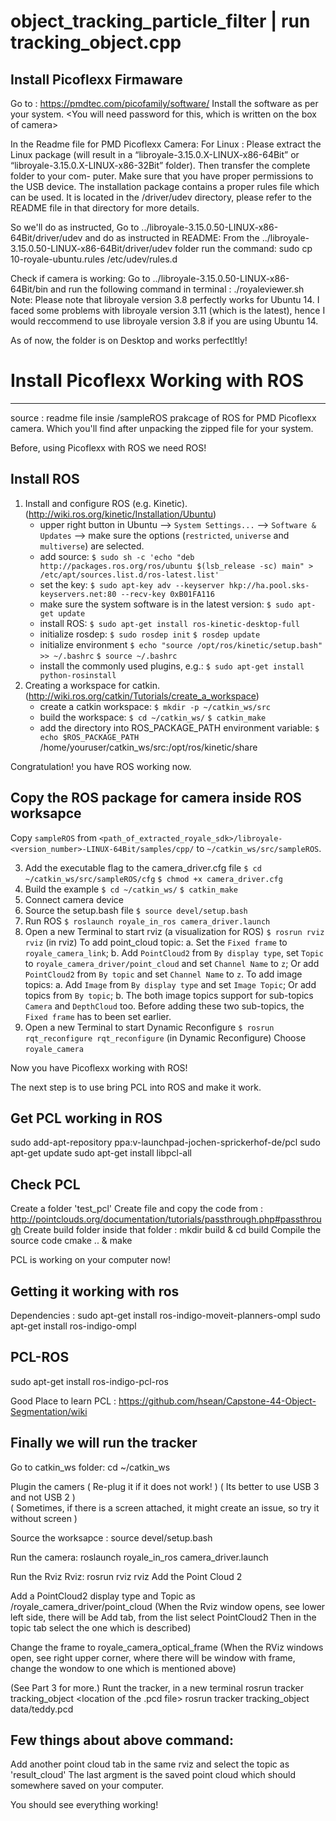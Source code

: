 # object_tracking_particle_filter | run tracking_object.cpp
Install Picoflexx Firmaware
---------------------------
Go to : https://pmdtec.com/picofamily/software/
Install the software as per your system.
<You will need password for this, which is written on the box of camera>

In the Readme file for PMD Picoflexx Camera:
For Linux : Please extract the Linux package (will result in a “libroyale-3.15.0.X-LINUX-x86-64Bit” or
“libroyale-3.15.0.X-LINUX-x86-32Bit” folder). Then transfer the complete folder to your com-
puter.
Make sure that you have proper permissions to the USB device. The installation package
contains a proper rules file which can be used. It is located in the /driver/udev directory,
please refer to the README file in that directory for more details.

So we'll do as instructed,
Go to ../libroyale-3.15.0.50-LINUX-x86-64Bit/driver/udev and do as instructed in README:
From the ../libroyale-3.15.0.50-LINUX-x86-64Bit/driver/udev folder run the command: sudo cp 10-royale-ubuntu.rules /etc/udev/rules.d

Check if camera is working:
Go to ../libroyale-3.15.0.50-LINUX-x86-64Bit/bin and run the following command in terminal : ./royaleviewer.sh
Note: Please note that libroyale version 3.8 perfectly works for Ubuntu 14. I faced some problems with libroyale version 3.11
(which is the latest), hence I would reccommend to use libroyale version 3.8 if you are using Ubuntu 14.

As of now, the folder is on Desktop and works perfectltly!

# Install Picoflexx Working with ROS
------------------------------------
source : readme file insie /sampleROS prakcage of ROS for PMD Picoflexx camera.
Which you'll find after unpacking the zipped file for your system. 

Before, using Picoflexx with ROS we need ROS!

Install ROS
------------
1. Install and configure ROS (e.g. Kinetic). (http://wiki.ros.org/kinetic/Installation/Ubuntu)
   - upper right button in Ubuntu --> `System Settings...` --> `Software & Updates` --> make sure the options
     (`restricted`, `universe` and `multiverse`) are selected.
   - add source:
	`$ sudo sh -c 'echo "deb http://packages.ros.org/ros/ubuntu $(lsb_release -sc) main" > /etc/apt/sources.list.d/ros-latest.list'`
   - set the key:
	`$ sudo apt-key adv --keyserver hkp://ha.pool.sks-keyservers.net:80 --recv-key 0xB01FA116`
   - make sure the system software is in the latest version:
	`$ sudo apt-get update`
   - install ROS:
	`$ sudo apt-get install ros-kinetic-desktop-full`
   - initialize rosdep:
	`$ sudo rosdep init`
	`$ rosdep update`
   - initialize environment
	`$ echo "source /opt/ros/kinetic/setup.bash" >> ~/.bashrc`
	`$ source ~/.bashrc`
   - install the commonly used plugins, e.g.:
	`$ sudo apt-get install python-rosinstall`
2. Creating a workspace for catkin. (http://wiki.ros.org/catkin/Tutorials/create_a_workspace)
   - create a catkin workspace:
	`$ mkdir -p ~/catkin_ws/src`
   - build the workspace:
	`$ cd ~/catkin_ws/`
	`$ catkin_make`
   - add the directory into ROS_PACKAGE_PATH environment variable:
	`$ echo $ROS_PACKAGE_PATH`
	/home/youruser/catkin_ws/src:/opt/ros/kinetic/share

Congratulation! you have ROS working now.

Copy the ROS package for camera inside ROS worksapce
----------------------------------------------------
 Copy `sampleROS` from `<path_of_extracted_royale_sdk>/libroyale-<version_number>-LINUX-64Bit/samples/cpp/` to `~/catkin_ws/src/sampleROS`.
 
 
 3. Add the executable flag to the camera_driver.cfg file
    `$ cd ~/catkin_ws/src/sampleROS/cfg`
    `$ chmod +x camera_driver.cfg`
4. Build the example
	`$ cd ~/catkin_ws/`
	`$ catkin_make`
5. Connect camera device
6. Source the setup.bash file
	`$ source devel/setup.bash`
7. Run ROS
	`$ roslaunch royale_in_ros camera_driver.launch`
8. Open a new Terminal to start rviz (a visualization for ROS)
	`$ rosrun rviz rviz`
   (in rviz)
   To add point_cloud topic:
	a. Set the `Fixed frame` to `royale_camera_link`;
	b. Add `PointCloud2` from `By display type`, set `Topic` to `royale_camera_driver/point_cloud` and
       set `Channel Name` to `z`;
	   Or add `PointCloud2` from `By topic` and set `Channel Name` to `z`.
   To add image topics:
	a. Add `Image` from `By display type` and set `Image Topic`;
	   Or add topics from `By topic`;
	b. The both image topics support for sub-topics `Camera` and `DepthCloud` too. Before adding these
       two sub-topics, the `Fixed frame` has to been set earlier.
9. Open a new Terminal to start Dynamic Reconfigure
	`$ rosrun rqt_reconfigure rqt_reconfigure`
   (in Dynamic Reconfigure)
	Choose `royale_camera`

Now you have Picoflexx working with ROS!

The next step is to use bring PCL into ROS and make it work.

Get PCL working in ROS
----------------------
sudo add-apt-repository ppa:v-launchpad-jochen-sprickerhof-de/pcl
sudo apt-get update
sudo apt-get install libpcl-all

Check PCL
---------
Create a folder 'test_pcl'
Create file and copy the code from : http://pointclouds.org/documentation/tutorials/passthrough.php#passthrough
Create build folder inside that folder :
mkdir build & cd build
Compile the source code
cmake .. & make

PCL is working on your computer now!

Getting it working with ros
---------------------------
Dependencies :
sudo apt-get install ros-indigo-moveit-planners-ompl 
sudo apt-get install ros-indigo-ompl

PCL-ROS
-------
sudo apt-get install ros-indigo-pcl-ros

Good Place to learn PCL : https://github.com/hsean/Capstone-44-Object-Segmentation/wiki

Finally we will run the tracker 
------------------------------

Go to catkin_ws folder:
cd ~/catkin_ws

Plugin the camers 
( Re-plug it if it does not work!                                                              )
( Its better to use USB 3 and not USB 2                                                        )     
( Sometimes, if there is a screen attached, it might create an issue, so try it without screen )

Source the worksapce :
source devel/setup.bash

Run the camera:
roslaunch royale_in_ros camera_driver.launch

Run the Rviz Rviz:
rosrun rviz rviz
Add the Point Cloud 2

Add a PointCloud2 display type and Topic as /royale_camera_driver/point_cloud
(When the Rviz window opens, see lower left side, there will be Add tab, from the list select PointCloud2
Then in the topic tab select the one which is described)

Change the frame to royale_camera_optical_frame
(When the RViz windows open, see right upper corner, where there will be window with frame, change the wondow to
one which is mentioned above)

(See Part 3 for more.)
Runt the tracker, in a new terminal
rosrun tracker tracking_object <location of the .pcd file>
rosrun tracker tracking_object data/teddy.pcd 

Few things about above command:
-------------------------------
Add another point cloud tab in the same rviz and select the topic as 'result_cloud'
The last argment is the saved point cloud which should somewhere saved on your computer.

You should see everything working!
